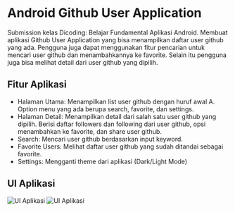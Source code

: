 # Android Github User Application
Submission kelas Dicoding: Belajar Fundamental Aplikasi Android. Membuat aplikasi Github User Application yang bisa menampilkan daftar user github yang ada. Pengguna juga dapat menggunakan fitur pencarian untuk mencari user github dan menambahkannya ke favorite. Selain itu pengguna juga bisa melihat detail dari user github yang dipilih.

## Fitur Aplikasi
- Halaman Utama: Menampilkan list user github dengan huruf awal A. Option menu yang ada berupa search, favorite, dan settings.
- Halaman Detail: Menampilkan detail dari salah satu user github yang dipilih. Berisi daftar followers dan following dari user github, opsi menambahkan ke favorite, dan share user github.
- Search: Mencari user github berdasarkan input keyword.
- Favorite Users: Melihat daftar user github yang sudah ditandai sebagai favorite.
- Settings: Mengganti theme dari aplikasi (Dark/Light Mode)

## UI Aplikasi
![UI Aplikasi](https://github.com/warrenpolandra/Submission-Dicoding-Belajar-Fundamental-Aplikasi-Android/assets/85095564/629ac502-946b-41ae-a8b9-9cd158e49729)
![UI Aplikasi](https://github.com/warrenpolandra/Submission-Dicoding-Belajar-Fundamental-Aplikasi-Android/assets/85095564/d72b4622-58e9-4498-b9ab-fdbf5a7600f9)
